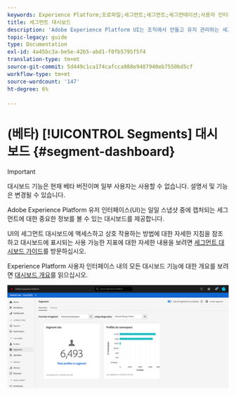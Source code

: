 ```yaml
---
keywords: Experience Platform;프로파일;세그먼트;세그먼트;세그먼테이션;사용자 인터페이스;사용자 정의;세그먼트 대시보드;대시보드
title: 세그먼트 대시보드
description: 'Adobe Experience Platform UI는 조직에서 만들고 유지 관리하는 세그먼트와 관련된 중요한 지표를 볼 수 있는 대시보드를 제공합니다. '
topic-legacy: guide
type: Documentation
exl-id: 4a45bc3a-be5e-42b5-abd1-f0fb5795f5f4
translation-type: tm+mt
source-git-commit: 5d449c1ca174cafcca988e9487940eb7550bd5cf
workflow-type: tm+mt
source-wordcount: '147'
ht-degree: 6%

---
```


# (베타) [!UICONTROL Segments] 대시보드 {#segment-dashboard}

>[!IMPORTANT]
>
>대시보드 기능은 현재 베타 버전이며 일부 사용자는 사용할 수 없습니다. 설명서 및 기능은 변경될 수 있습니다.

Adobe Experience Platform 유저 인터페이스(UI)는 일일 스냅샷 중에 캡처되는 세그먼트에 대한 중요한 정보를 볼 수 있는 대시보드를 제공합니다.

UI의 세그먼트 대시보드에 액세스하고 상호 작용하는 방법에 대한 자세한 지침을 참조하고 대시보드에 표시되는 사용 가능한 지표에 대한 자세한 내용을 보려면 [세그먼트 대시보드 가이드](../../dashboards/guides/segments.md)를 방문하십시오.

Experience Platform 사용자 인터페이스 내의 모든 대시보드 기능에 대한 개요를 보려면 [대시보드 개요](../../dashboards/home.md)를 읽으십시오.

![](../images/ui/segment-dashboard/dashboard-overview.png)
